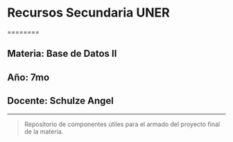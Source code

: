 # Recursos Secundaria UNER
========
## Materia: Base de Datos II 
## Año: 7mo
## Docente: Schulze Angel
--------

> Repositorio de componentes útiles para el armado del proyecto final de la materia.

